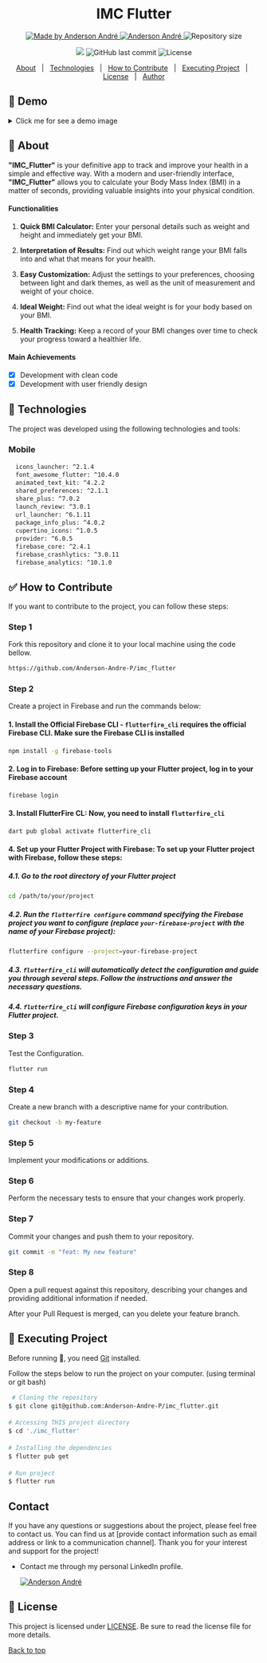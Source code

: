 <!---
Titulo: imc_flutter
Nome do repositório: imc_flutter
Data do upload: 05.10.23
Cor do badge: 3D7BF7
-->

<h1 align="center">IMC Flutter</h1>

<p align="center">
  <a href="https://github.com/Anderson-Andre-P/imc_flutter">
    <img alt="Made by Anderson André" src="https://img.shields.io/badge/-Github-3D7BF7?style=for-the-badge&logo=Github&logoColor=white&link=https://github.com/Anderson-Andre-P" />
  </a>
  <a href="https://www.linkedin.com/in/anderson-andre-pereira/">
      <img alt="Anderson André" src="https://img.shields.io/badge/-Anderson%20André-3D7BF7?style=for-the-badge&logo=Linkedin&logoColor=white" />
   </a>
  <img alt="Repository size" src="https://img.shields.io/github/repo-size/Anderson-Andre-P/imc_flutter?style=for-the-badge&label=Repo%20Size:&labelColor=3D7BF7&color=3D7BF7">
  </p>

  <p align="center">
    <img src="https://img.shields.io/badge/imc_flutter-31.10.2023-3D7BF7?style=for-the-badge&labelColor=3D7BF7">
    <img alt="GitHub last commit" src="https://img.shields.io/github/last-commit/Anderson-Andre-P/imc_flutter?style=for-the-badge&label=last%20commit:&labelColor=3D7BF7&color=3D7BF7">
    <img alt="License" src="https://img.shields.io/badge/license-MIT-3D7BF7?style=for-the-badge&labelColor=3D7BF7&color=3D7BF7">
</p>

<p align="center">
  <a href="#dart-about">About</a> &#xa0; | &#xa0; 
  <a href="#rocket-technologies">Technologies</a> &#xa0; | &#xa0;
  <a href="#white_check_mark-how-to-contribute">How to Contribute</a> &#xa0; | &#xa0;
  <a href="#checkered_flag-executing-project">Executing Project</a> &#xa0; | &#xa0;
  <a href="#memo-license">License</a> &#xa0; | &#xa0;
  <a href="https://github.com/Anderson-Andre-P" target="_blank">Author</a>
</p>

## :link: Demo

<details>

<summary>Click me for see a demo image</summary>

|              Dark Home Screen              |               Dark Configs Screen                |                Light Configs Screen                |
| :----------------------------------------: | :----------------------------------------------: | :------------------------------------------------: |
| ![Dark Home Screen](/images/dark_home.png) | ![Dark Configs Screen](/images/dark_configs.png) | ![Light Configs Screen](/images/light_configs.png) |

|            Splash Screen             |           Menu Screen            |                Menu Screen                |
| :----------------------------------: | :------------------------------: | :---------------------------------------: |
| ![Splash Screen](/images/splash.png) | ![Menu Screen](/images/menu.png) | ![Result Screen](/images/dark_result.png) |

</details>

## :dart: About

**"IMC_Flutter"** is your definitive app to track and improve your health in a simple and effective way. With a modern and user-friendly interface, **"IMC_Flutter"** allows you to calculate your Body Mass Index (BMI) in a matter of seconds, providing valuable insights into your physical condition.

#### Functionalities

1. **Quick BMI Calculator:** Enter your personal details such as weight and height and immediately get your BMI.

2. **Interpretation of Results:** Find out which weight range your BMI falls into and what that means for your health.

3. **Easy Customization:** Adjust the settings to your preferences, choosing between light and dark themes, as well as the unit of measurement and weight of your choice.

4. **Ideal Weight:** Find out what the ideal weight is for your body based on your BMI.

5. **Health Tracking:** Keep a record of your BMI changes over time to check your progress toward a healthier life.

#### Main Achievements

- [x] Development with clean code
- [x] Development with user friendly design

## :rocket: Technologies

The project was developed using the following technologies and tools:

### Mobile

```
  icons_launcher: ^2.1.4
  font_awesome_flutter: ^10.4.0
  animated_text_kit: ^4.2.2
  shared_preferences: ^2.1.1
  share_plus: ^7.0.2
  launch_review: ^3.0.1
  url_launcher: ^6.1.11
  package_info_plus: ^4.0.2
  cupertino_icons: ^1.0.5
  provider: ^6.0.5
  firebase_core: ^2.4.1
  firebase_crashlytics: ^3.0.11
  firebase_analytics: ^10.1.0
```

## :white_check_mark: How to Contribute

If you want to contribute to the project, you can follow these steps:

### Step 1

Fork this repository and clone it to your local machine using the code bellow.

```bash
https://github.com/Anderson-Andre-P/imc_flutter
```

### Step 2

Create a project in Firebase and run the commands below:

#### 1. Install the Official Firebase CLI - `flutterfire_cli` requires the official Firebase CLI. Make sure the Firebase CLI is installed

```bash
npm install -g firebase-tools
```

#### 2. Log in to Firebase: Before setting up your Flutter project, log in to your Firebase account

```bash
firebase login
```

#### 3. Install FlutterFire CL: Now, you need to install `flutterfire_cli`

```bash
dart pub global activate flutterfire_cli
```

#### 4. Set up your Flutter Project with Firebase: To set up your Flutter project with Firebase, follow these steps:

##### 4.1. Go to the root directory of your Flutter project

```bash
cd /path/to/your/project
```

##### 4.2. Run the `flutterfire configure` command specifying the Firebase project you want to configure (replace `your-firebase-project` with the name of your Firebase project):

```bash
flutterfire configure --project=your-firebase-project
```

##### 4.3. `flutterfire_cli` will automatically detect the configuration and guide you through several steps. Follow the instructions and answer the necessary questions.

##### 4.4. `flutterfire_cli` will configure Firebase configuration keys in your Flutter project.

### Step 3

Test the Configuration.

```bash
flutter run
```

### Step 4

Create a new branch with a descriptive name for your contribution.

```bash
git checkout -b my-feature
```

### Step 5

Implement your modifications or additions.

### Step 6

Perform the necessary tests to ensure that your changes work properly.

### Step 7

Commit your changes and push them to your repository.

```bash
git commit -m "feat: My new feature"
```

### Step 8

Open a pull request against this repository, describing your changes and providing additional information if needed.

After your Pull Request is merged, can you delete your feature branch.

## :checkered_flag: Executing Project

Before running :checkered_flag:, you need [Git](https://git-scm.com) installed.

Follow the steps below to run the project on your computer. (using terminal or git bash)

```bash
 # Cloning the repository
$ git clone git@github.com:Anderson-Andre-P/imc_flutter.git

# Accessing THIS project directory
$ cd './imc_flutter'

# Installing the dependencies
$ flutter pub get

# Run project
$ flutter run
```

## Contact

If you have any questions or suggestions about the project, please feel free to contact us. You can find us at [provide contact information such as email address or link to a communication channel]. Thank you for your interest and support for the project!

- Contact me through my personal LinkedIn profile.

  <a href="https://www.linkedin.com/in/anderson-andre-pereira/">
  <img alt="Anderson André" src="https://img.shields.io/badge/-Anderson%20André-3D7BF7?style=for-the-badge&logo=Linkedin&logoColor=white" />
  </a>

<!-- &#xa0; -->

## :memo: License

This project is licensed under [LICENSE](LICENSE). Be sure to read the license file for more details.

<a href="#top">Back to top</a>
